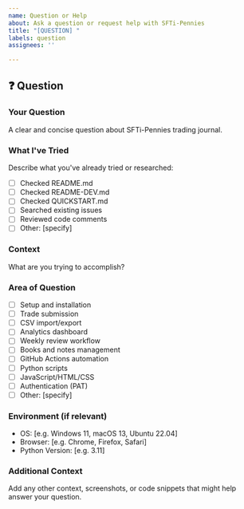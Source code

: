 ```yaml
---
name: Question or Help
about: Ask a question or request help with SFTi-Pennies
title: "[QUESTION] "
labels: question
assignees: ''

---
```


## ❓ Question

### Your Question
A clear and concise question about SFTi-Pennies trading journal.

### What I've Tried
Describe what you've already tried or researched:
- [ ] Checked README.md
- [ ] Checked README-DEV.md
- [ ] Checked QUICKSTART.md
- [ ] Searched existing issues
- [ ] Reviewed code comments
- [ ] Other: [specify]

### Context
What are you trying to accomplish?

### Area of Question
- [ ] Setup and installation
- [ ] Trade submission
- [ ] CSV import/export
- [ ] Analytics dashboard
- [ ] Weekly review workflow
- [ ] Books and notes management
- [ ] GitHub Actions automation
- [ ] Python scripts
- [ ] JavaScript/HTML/CSS
- [ ] Authentication (PAT)
- [ ] Other: [specify]

### Environment (if relevant)
- OS: [e.g. Windows 11, macOS 13, Ubuntu 22.04]
- Browser: [e.g. Chrome, Firefox, Safari]
- Python Version: [e.g. 3.11]

### Additional Context
Add any other context, screenshots, or code snippets that might help answer your question.
